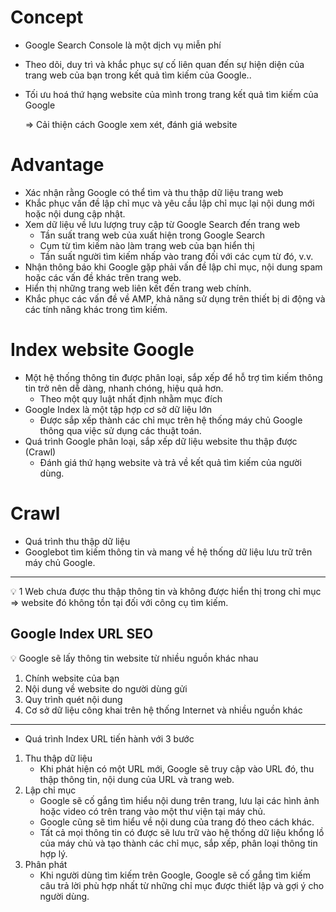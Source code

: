 # Concept

- Google Search Console là một dịch vụ miễn phí
- Theo dõi, duy trì và khắc phục sự cố liên quan đến sự hiện diện của trang web của bạn trong kết quả tìm kiếm của Google..
- Tối ưu hoá thứ hạng website của mình trong trang kết quả tìm kiếm của Google
    
    ⇒ Cải thiện cách Google xem xét, đánh giá website
    

# Advantage

- Xác nhận rằng Google có thể tìm và thu thập dữ liệu trang web
- Khắc phục vấn đề lập chỉ mục và yêu cầu lập chỉ mục lại nội dung mới hoặc nội dung cập nhật.
- Xem dữ liệu về lưu lượng truy cập từ Google Search đến trang web
    - Tần suất trang web của xuất hiện trong Google Search
    - Cụm từ tìm kiếm nào làm trang web của bạn hiển thị
    - Tần suất người tìm kiếm nhấp vào trang đối với các cụm từ đó, v.v.
- Nhận thông báo khi Google gặp phải vấn đề lập chỉ mục, nội dung spam hoặc các vấn đề khác trên trang web.
- Hiển thị những trang web liên kết đến trang web chính.
- Khắc phục các vấn đề về AMP, khả năng sử dụng trên thiết bị di động và các tính năng khác trong tìm kiếm.

# **Index website Google**

- Một hệ thống thông tin được phân loại, sắp xếp để hỗ trợ tìm kiếm thông tin trở nên dễ dàng, nhanh chóng, hiệu quả hơn.
    - Theo một quy luật nhất định nhằm mục đích
- Google Index là một tập hợp cơ sở dữ liệu lớn
    - Được sắp xếp thành các chỉ mục trên hệ thống máy chủ Google thông qua việc sử dụng các thuật toán.
- Quá trình Google phân loại, sắp xếp dữ liệu website thu thập được (Crawl)
    - Đánh giá thứ hạng website và trả về kết quả tìm kiếm của người dùng.

# Crawl

- Quá trình thu thập dữ liệu
- Googlebot tìm kiếm thông tin và mang về hệ thống dữ liệu lưu trữ trên máy chủ Google.

---

<aside>
💡 1 Web chưa được thu thập thông tin và không được hiển thị trong chỉ mục ⇒ website đó không tồn tại đối với công cụ tìm kiếm.

</aside>

## **Google Index URL SEO**

<aside>
💡 Google sẽ lấy thông tin website từ nhiều nguồn khác nhau

</aside>

1. Chính website của bạn
2. Nội dung về website do người dùng gửi
3. Quy trình quét nội dung
4. Cơ sở dữ liệu công khai trên hệ thống Internet và nhiều nguồn khác

---

- Quá trình Index URL tiến hành với 3 bước
1. Thu thập dữ liệu
    - Khi phát hiện có một URL mới, Google sẽ truy cập vào URL đó, thu thập thông tin, nội dung của URL và trang web.
2. Lập chỉ mục
    - Google sẽ cố gắng tìm hiểu nội dung trên trang, lưu lại các hình ảnh hoặc video có trên trang vào một thư viện tại máy chủ.
    - Google cũng sẽ tìm hiểu về nội dung của trang đó theo cách khác.
    - Tất cả mọi thông tin có được sẽ lưu trữ vào hệ thống dữ liệu khổng lồ của máy chủ và tạo thành các chỉ mục, sắp xếp, phân loại thông tin hợp lý.
3. Phân phát
    - Khi người dùng tìm kiếm trên Google, Google sẽ cố gắng tìm kiếm câu trả lời phù hợp nhất từ những chỉ mục được thiết lập và gợi ý cho người dùng.